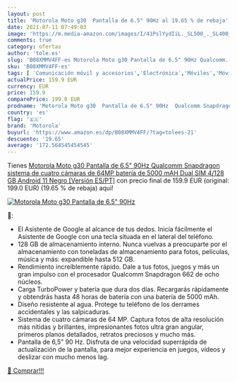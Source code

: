 ```yaml
---
layout: post
title: 'Motorola Moto g30  Pantalla de 6.5" 90Hz al 19.65 % de rebaja'
date: 2021-07-11 07:49:03
image: 'https://m.media-amazon.com/images/I/41PslYydIiL._SL500_._SL400_.jpg'
comments: true
category: ofertas
author: 'tole.es'
slug: 'B08XMMV4FF-es Motorola Moto g30 Pantalla de 6.5" 90Hz Qualcomm...'
sku: 'B08XMMV4FF-es'
tags: [ 'Comunicación móvil y accesorios','Electrónica','Móviles','Móviles y smartphones libres','android','motorola', ]
actualPrice: 159.9 EUR
currency: EUR
price: 159.9
comparePrice: 199.0 EUR
prodname: 'Motorola Moto g30  Pantalla de 6.5" 90Hz  Qualcomm Snapdragon  sistema de cuatro cámaras de 64MP  batería de 5000 mAH  Dual SIM  4/128 GB  Android 11   Negro [Versión ES/PT]'
country: 'es'
flag: '🇪🇸'
brand: 'Motorola'
buyurl: 'https://www.amazon.es/dp/B08XMMV4FF/?tag=tolees-21'
descuento: '19.65'
average: '172.564545454545'
---
```


Tienes [Motorola Moto g30  Pantalla de 6.5" 90Hz  Qualcomm Snapdragon  sistema de cuatro cámaras de 64MP  batería de 5000 mAH  Dual SIM  4/128 GB  Android 11   Negro [Versión ES/PT]](https://www.amazon.es/dp/B08XMMV4FF/?tag=tolees-21) con precio final de  159.9 EUR (original: 199.0 EUR) (19.65 %  de rebaja) aqui!

[![Motorola Moto g30  Pantalla de 6.5" 90Hz](https://m.media-amazon.com/images/I/41PslYydIiL._SL500_._SL400_.jpg)](https://www.amazon.es/dp/B08XMMV4FF/?tag=tolees-21)

🔎:

- El Asistente de Google al alcance de tus dedos. Inicia fácilmente el Asistente de Google con una tecla situada en el lateral del teléfono.
- 128 GB de almacenamiento interno. Nunca vuelvas a preocuparte por el almacenamiento con toneladas de almacenamiento para fotos, películas, música y más: expandible hasta 512 GB.
- Rendimiento increíblemente rápido. Dale a tus fotos, juegos y más un gran impulso con el procesador Qualcomm Snapdragon 662 de ocho núcleos.
- Carga TurboPower y batería que dura dos días. Recargarás rápidamente y obtendrás hasta 48 horas de batería con una batería de 5000 mAh.
- Diseño resistente al agua. Protege tu teléfono de los derrames accidentales y las salpicaduras.
- Sistema de cuatro cámaras de 64 MP. Captura fotos de alta resolución más nítidas y brillantes, impresionantes fotos ultra gran angular, primeros planos detallados, retratos preciosos y mucho más.
- Pantalla de 6,5" 90 Hz. Disfruta de una velocidad superrápida de actualización de la pantalla, para mejor experiencia en juegos, vídeos y deslizar con mucho menos lag.

[🛒 Comprar!!!](https://www.amazon.es/dp/B08XMMV4FF/?tag=tolees-21)
